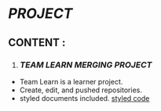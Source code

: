 # *PROJECT*

## CONTENT :
1. ### *TEAM LEARN MERGING PROJECT* 

- Team Learn is a learner project.
- Create, edit, and pushed repositories.
- styled documents included.
  [styled code](style.css)
